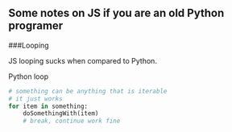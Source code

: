 ## Some notes on JS if you are an old Python programer

###Looping

JS looping sucks when compared to Python.

Python loop
```python
# something can be anything that is iterable
# it just works
for item in something:
	doSomethingWith(item)
	# break, continue work fine 
```


 
